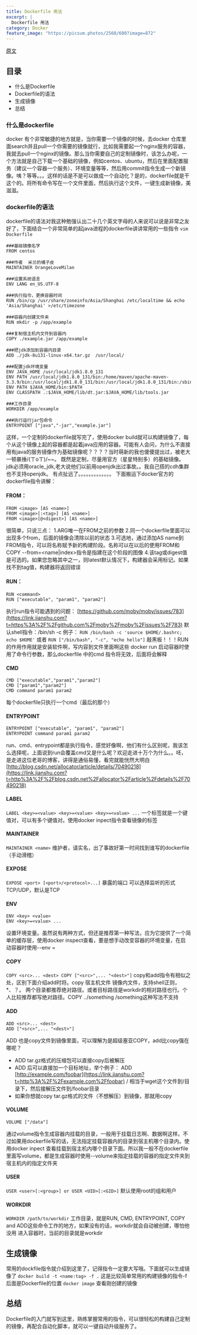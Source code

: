 ```yaml
---
title: Dockerfile 用法
excerpt: |
  Dockerfile 用法
category: Docker
feature_image: "https://picsum.photos/2560/600?image=872"
---
```


[原文](https://www.jianshu.com/p/83a5d4800250)

## 目录

- 什么是Dockerfile
- Dockerfile的语法
- 生成镜像
- 总结

### 什么是dockerfile

docker 有个非常敏捷的地方就是，当你需要一个镜像的时候，去docker 仓库里面search并且pull一个你需要的镜像就行，比如我需要起一个nginx服务的容器，我就去pull一个nginx的镜像。那么当你需要自己的定制镜像时，该怎么办呢，一个方法就是自己下载一个基础的镜像，例如centos、ubuntu，然后在里面配置服务（建议一个容器一个服务）、环境变量等等，然后用commit指令生成一个新镜像。咦？等等。。。这样的话是不是可以做成一个自动化？是的，dockerfile就是干这个的。将所有命令写在一个文件里面，然后执行这个文件，一键生成新镜像，美滋滋。

### dockerfile的语法

dockerfile的语法对我这种勉强认出二十几个英文字母的人来说可以说是非常之友好了，下面结合一个非常简单的起java进程的dockerfile讲讲常用的一些指令
`vim Dockerfile`

```
###基础镜像名字
FROM centos

###作者  米兰的橘子皮
MAINTAINER OrangeLoveMilan

###设置系统语言
ENV LANG en_US.UTF-8

###执行指令，更换容器时间
RUN /bin/cp /usr/share/zoneinfo/Asia/Shanghai /etc/localtime && echo 'Asia/Shanghai' >/etc/timezone

###容器内创建文件夹
RUN mkdir -p /app/example

###复制宿主机内文件到容器内
COPY ./example.jar /app/example

###把jdk添加到容器内目录
ADD ./jdk-8u131-linux-x64.tar.gz  /usr/local/

###配置jdk环境变量
ENV JAVA_HOME /usr/local/jdk1.8.0_131
ENV PATH /usr/local/jdk1.8.0_131/bin:/home/maven/apache-maven-3.3.9/bin:/usr/local/jdk1.8.0_131/bin:/usr/local/jdk1.8.0_131/bin:/sbin:/usr/sbin:/bin:/usr/bin
ENV PATH $JAVA_HOME/bin:$PATH
ENV CLASSPATH .:$JAVA_HOME/lib/dt.jar:$JAVA_HOME/lib/tools.jar

###工作目录
WORKDIR /app/example

###执行运行jar包命令
ENTRYPOINT ["java","-jar","example.jar"]

```

这样，一个定制的dockerfile就写完了，使用docker build就可以构建镜像了，每个从这个镜像上起的容器都是起着java应用的容器。可能有人会问，为什么不直接用有java的服务镜像作为基础镜像呢？？？？当时萌新的我也傻傻提出过，被老大一顿暴捶/(ㄒoㄒ)/~~。
既然是定制，尽量用官方（星星特别多）的基础镜像。
jdk必须用oracle_jdk,老大说他们以前用openjdk出过事故。。我自己搭的cdh集群也不支持openjdk。
有点扯远了。。。。。。。。。。。。。
下面搬运下docker官方的dockerfile指令讲解：

#### FROM：

```
FROM <image> [AS <name>]
FROM <image>[:<tag>] [AS <name>]
FROM <image>[@<digest>] [AS <name>]

```

很简单，只说三点：
1.ARG唯一在FROM之前的参数
2.同一个dockerfile里面可以出现多个from，后面的镜像会清除以前的状态
3.可选地，通过添加AS name到 FROM指令，可以将名称赋予新的构建阶段。名称可以在以后的使用FROM和 COPY --from=<name|index>指令是指建在这个阶段的图像
4.该tag或digest值是可选的。如果您忽略其中之一，则latest默认情况下，构建器会采用标记。如果找不到tag值，构建器将返回错误

#### RUN：

```
RUN <command>
RUN ["executable", "param1", "param2"]

```

执行run指令可能遇到的问题：
[https://github.com/moby/moby/issues/783](https://link.jianshu.com?t=https%3A%2F%2Fgithub.com%2Fmoby%2Fmoby%2Fissues%2F783)
默认shell指令：/bin/sh -c
例子：
`RUN /bin/bash -c 'source $HOME/.bashrc; echo $HOME'`
或者
`RUN ["/bin/bash", "-c", "echo hello"]`
敲黑板！！！RUN的作用作用就是安装软件啊，写内容到文件里面啊这些
docker run 启动容器时使用了命令行参数，那么dockerfile 中的cmd 指令将无效，后面将会解释

#### CMD

```
CMD ["executable","param1","param2"]
CMD ["param1","param2"]
CMD command param1 param2

```

每个dockerfile只执行一个cmd（最后的那个）

#### ENTRYPOINT

```
ENTRYPOINT ["executable", "param1", "param2"]
ENTRYPOINT command param1 param2

```

run、cmd、entrypoint都是执行指令，感觉好像啊，他们有什么区别呢，我该怎么选择呢，上面说到run会覆盖cmd又是什么呢？欢迎走进十万个为什么。。呸，是走进这位老哥的博客，讲得是通俗易懂，看完就能恍然大明白
[http://blog.csdn.net/allocator/article/details/70490218](https://link.jianshu.com?t=http%3A%2F%2Fblog.csdn.net%2Fallocator%2Farticle%2Fdetails%2F70490218)

#### LABEL

`LABEL <key>=<value> <key>=<value> <key>=<value> ...`
一个标签就是一个键值对，可以有多个键值对。使用docker inpect指令查看镜像的标签

#### MAINTAINER

`MAINTAINER <name>`
维护者，请实名，出了事故好第一时间找到谁写的dockerfile（手动滑稽）

#### EXPOSE

`EXPOSE <port> [<port>/<protocol>...]`
暴露的端口
可以选择监听的形式TCP/UDP，默认是TCP

#### ENV

```
ENV <key> <value>
ENV <key>=<value> ...

```

设置环境变量。虽然说有两种方式，但还是推荐第一种写法，应为它提供了一个简单的缓存层，使用docker inspect查看，要是想手动改变容器的环境变量，在启动容器时使用--env <key>=<value>

#### COPY

`COPY <src>... <dest> COPY ["<src>",... "<dest>"]`
copy和add指令有相似之处，区别下面介绍add时将。copy 宿主机文件  镜像内文件，支持shell正则，*、？。
两个目录都推荐绝对路径。或者目标路径是workdir的相对路径也行。个人比较推荐都写绝对路径。COPY ../something /something这种写法不支持

#### ADD

```
ADD <src>... <dest>
ADD ["<src>",... "<dest>"]

```

ADD 也是copy文件到镜像里面，可以理解为是超级塞亚COPY，add比copy强在哪呢？

- ADD tar.gz格式的压缩包可以直接copy后被解压
- ADD 后可以直接加一个目标地址，举个例子：
  ADD [http://example.com/foobar](https://link.jianshu.com?t=http%3A%2F%2Fexample.com%2Ffoobar) / 相当于wget这个文件到/目录下，然后接解压文件到/foobar目录
- 如果你想就copy tar.gz格式的文件（不想解压）到镜像，那就用copy

#### VOLUME

`VOLUME ["/data"]`

通过volume指令生成容器内挂载的目录，一般用于挂载日志啊、数据啊这样。不过如果用dockerfile写的话，无法指定挂载容器内的目录到宿主机哪个目录内。使用docker inpect 查看挂载到宿主机内哪个目录下面。所以我一般不在dockerfile里面写volume，都是生成容器时使用--volume来指定挂载的容器的指定文件夹到宿主机内的指定文件夹

#### USER

`USER <user>[:<group>] or USER <UID>[:<GID>]`
默认使用root的组和用户

#### WORKDIR

`WORKDIR /path/to/workdir`
工作目录，就是RUN, CMD, ENTRYPOINT, COPY and ADD这些命令工作的地方，如果没有的话，workdir就会自动被创建，哪怕他没用
进入容器时，当前的目录就是workdir

## 生成镜像

常用的dockfile指令就介绍到这里了，记得指令一定要大写哦。下面就可以生成镜像了
`docker build -t <name:tag> -f .`
这是比较简单常用的构建镜像的指令-f后面是Dockerfile的位置
`docker image`
查看刚创建的镜像

## 总结

Dockerfile的入门就写到这里，熟练掌握常用的指令，可以很轻松的构建自己定制的镜像，再配合自动化脚本，就可以一键自动升级服务了。
